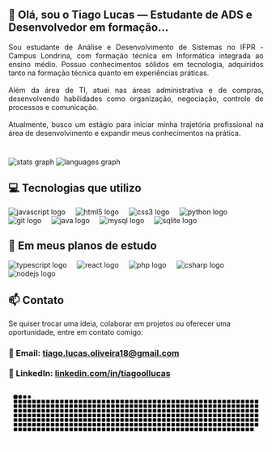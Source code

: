 <h2 align="left">👋 Olá, sou o Tiago Lucas — Estudante de ADS e Desenvolvedor em formação...</h2>

<p align="justify">
      Sou estudante de Análise e Desenvolvimento de Sistemas no IFPR - Campus Londrina, com formação técnica em Informática integrada ao ensino médio.
      Possuo conhecimentos sólidos em tecnologia, adquiridos tanto na formação técnica quanto em experiências práticas.<br><br>
      Além da área de TI, atuei nas áreas administrativa e de compras, desenvolvendo habilidades como organização, negociação, controle de processos e comunicação.<br><br>
      Atualmente, busco um estágio para iniciar minha trajetória profissional na área de desenvolvimento e expandir meus conhecimentos na prática.
</p>


###

<br clear="both">

<div align="left">
  <img src="https://github-readme-stats.vercel.app/api?username=tiagolucasoo&hide_title=false&hide_rank=false&show_icons=true&include_all_commits=true&count_private=true&disable_animations=false&theme=dracula&locale=pt-br&hide_border=true" height="150" alt="stats graph" />
  <img src="https://github-readme-stats.vercel.app/api/top-langs?username=tiagolucasoo&locale=pt-br&hide_title=false&layout=compact&card_width=320&langs_count=5&theme=dracula&hide_border=true" height="150" alt="languages graph" />
</div>

###

<h2 align="left">💻 Tecnologias que utilizo</h2>

<div align="left">
  <img src="https://cdn.jsdelivr.net/gh/devicons/devicon/icons/javascript/javascript-original.svg" height="30" alt="javascript logo" />
  <img width="12" />
  <img src="https://cdn.jsdelivr.net/gh/devicons/devicon/icons/html5/html5-original.svg" height="30" alt="html5 logo" />
  <img width="12" />
  <img src="https://cdn.jsdelivr.net/gh/devicons/devicon/icons/css3/css3-original.svg" height="30" alt="css3 logo" />
  <img width="12" />
  <img src="https://cdn.jsdelivr.net/gh/devicons/devicon/icons/python/python-original.svg" height="30" alt="python logo" />
  <img width="12" />
  <img src="https://cdn.jsdelivr.net/gh/devicons/devicon/icons/git/git-original.svg" height="30" alt="git logo" />
  <img width="12" />
  <img src="https://cdn.jsdelivr.net/gh/devicons/devicon/icons/java/java-original.svg" height="30" alt="java logo" />
  <img width="12" />
  <img src="https://cdn.jsdelivr.net/gh/devicons/devicon/icons/mysql/mysql-original.svg" height="30" alt="mysql logo" />
  <img width="12" />
  <img src="https://cdn.jsdelivr.net/gh/devicons/devicon/icons/sqlite/sqlite-original.svg" height="30" alt="sqlite logo" />
</div>

###

<h2 align="left">🎯 Em meus planos de estudo</h2>

<div align="left">
  <img src="https://cdn.jsdelivr.net/gh/devicons/devicon/icons/typescript/typescript-original.svg" height="40" alt="typescript logo" />
  <img width="12" />
  <img src="https://cdn.jsdelivr.net/gh/devicons/devicon/icons/react/react-original.svg" height="40" alt="react logo" />
  <img width="12" />
  <img src="https://cdn.jsdelivr.net/gh/devicons/devicon/icons/php/php-original.svg" height="40" alt="php logo" />
  <img width="12" />
  <img src="https://cdn.jsdelivr.net/gh/devicons/devicon/icons/csharp/csharp-original.svg" height="40" alt="csharp logo" />
  <img width="12" />
  <img src="https://cdn.jsdelivr.net/gh/devicons/devicon/icons/nodejs/nodejs-original.svg" height="40" alt="nodejs logo" />
</div>

###

<h2 align="left">📫 Contato</h2>

<p align="left">Se quiser trocar uma ideia, colaborar em projetos ou oferecer uma oportunidade, entre em contato comigo:</p>

<h3 align="left">📧 Email: <a href="mailto:tiago.lucas.oliveira18@gmail.com">tiago.lucas.oliveira18@gmail.com</a><br><br>💼 LinkedIn: <a href="https://linkedin.com/in/tiagoollucas">linkedin.com/in/tiagoollucas</a></h3>

###

<img src="https://raw.githubusercontent.com/platane/snk/output/github-contribution-grid-snake-dark.svg" alt="Snake animation" />
